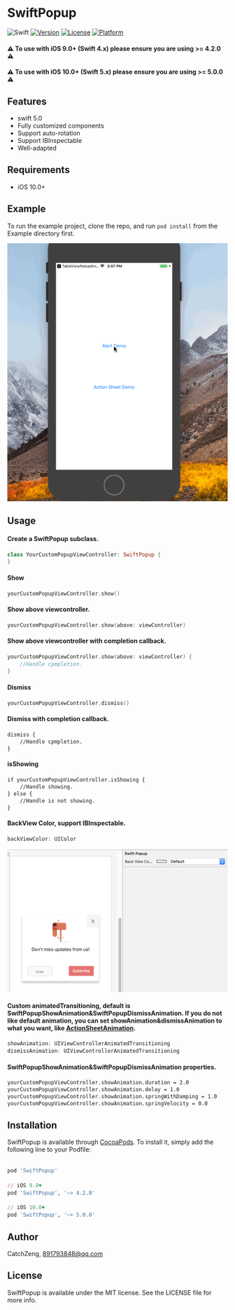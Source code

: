 # SwiftPopup

![Swift](https://img.shields.io/badge/Swift-5.0-green.svg)
[![Version](https://img.shields.io/cocoapods/v/SwiftPopup.svg?style=flat)](http://cocoapods.org/pods/SwiftPopup)
[![License](https://img.shields.io/cocoapods/l/SwiftPopup.svg?style=flat)](http://cocoapods.org/pods/SwiftPopup)
[![Platform](https://img.shields.io/cocoapods/p/SwiftPopup.svg?style=flat)](http://cocoapods.org/pods/SwiftPopup)

#### ⚠️ **To use with iOS 9.0+ (Swift 4.x) please ensure you are using >= 4.2.0** ⚠️

#### ⚠️ **To use with iOS 10.0+ (Swift 5.x) please ensure you are using >= 5.0.0** ⚠️

## Features

- swift 5.0
- Fully customized components
- Support auto-rotation
- Support IBInspectable
- Well-adapted

## Requirements

- iOS 10.0+

## Example

To run the example project, clone the repo, and run `pod install` from the Example directory first.

![Effect](https://github.com/CatchZeng/SwiftPopup//raw/master/demo.gif)

## Usage

#### Create a SwiftPopup subclass.

```swift
class YourCustomPopupViewController: SwiftPopup {
}
```

#### Show

```swift
yourCustomPopupViewController.show()
```

#### Show above viewcontroller.

```swift
yourCustomPopupViewController.show(above: viewController)
```

#### Show above viewcontroller with completion callback.

```swift
yourCustomPopupViewController.show(above: viewController) {
    //Handle cpmpletion.
}
```

#### Dismiss

```swift
yourCustomPopupViewController.dismiss()
```

#### Dismiss with completion callback.

```
dismiss {
    //Handle cpmpletion.
}
```

#### isShowing

```
if yourCustomPopupViewController.isShowing {
    //Handle showing.
} else {
    //Handle is not showing.
}
```

#### BackView Color, support IBInspectable.

```swift
backViewColor: UIColor
```

![IBInspectable](https://github.com/CatchZeng/SwiftPopup/raw/master/IBInspectable.png)

#### Custom animatedTransitioning, default is SwiftPopupShowAnimation&SwiftPopupDismissAnimation. If you do not like default animation, you can set showAnimation&dismissAnimation to what you want, like [ActionSheetAnimation](https://github.com/CatchZeng/SwiftPopup/blob/master/Example/SwiftPopup/ActionSheetDemo/ActionSheetAnimation.swift).

```swift
showAnimation: UIViewControllerAnimatedTransitioning
dismissAnimation: UIViewControllerAnimatedTransitioning
```

#### SwiftPopupShowAnimation&SwiftPopupDismissAnimation properties.

```
yourCustomPopupViewController.showAnimation.duration = 2.0
yourCustomPopupViewController.showAnimation.delay = 1.0
yourCustomPopupViewController.showAnimation.springWithDamping = 1.0
yourCustomPopupViewController.showAnimation.springVelocity = 0.0
```

## Installation

SwiftPopup is available through [CocoaPods](http://cocoapods.org). To install
it, simply add the following line to your Podfile:

```ruby

pod 'SwiftPopup'

// iOS 9.0+
pod 'SwiftPopup', '~> 4.2.0'

// iOS 10.0+
pod 'SwiftPopup', '~> 5.0.0'
```

## Author

CatchZeng, 891793848@qq.com

## License

SwiftPopup is available under the MIT license. See the LICENSE file for more info.
